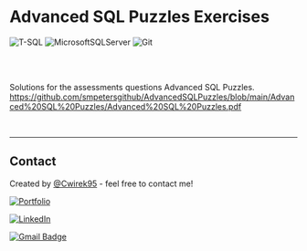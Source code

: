 # Advanced SQL Puzzles Exercises
 
![T-SQL](https://img.shields.io/badge/SQL-%23008080.svg?style=for-the-badge)
![MicrosoftSQLServer](https://img.shields.io/badge/Microsoft%20SQL%20Server-CC2927?style=for-the-badge&logo=microsoft%20sql%20server&logoColor)
![Git](https://img.shields.io/badge/git-%23F05033.svg?style=for-the-badge&logo=git&logoColor=white)

<br />
<br />

Solutions for the assessments questions Advanced SQL Puzzles.
<br />
https://github.com/smpetersgithub/AdvancedSQLPuzzles/blob/main/Advanced%20SQL%20Puzzles/Advanced%20SQL%20Puzzles.pdf

<br />

---
## Contact
Created by [@Cwirek95](https://github.com/Cwirek95) - feel free to contact me! <br>

[![Portfolio](https://img.shields.io/badge/Portfolio-%23000000.svg?style=for-the-badge&logo=firefox&logoColor=#FF7139&link=linkedin.com/in/andrzej-ćwiertniak-155221238)](https://andrzejcwiertniak.com/)

[![LinkedIn](https://img.shields.io/badge/linkedin-%230077B5.svg?style=for-the-badge&logo=linkedin&logoColor=white)](https://www.linkedin.com/in/andrzej-cwiertniak/)

[![Gmail Badge](https://img.shields.io/badge/Gmail-D14836?style=for-the-badge&logo=gmail&logoColor=white&link=mailto:acwiertniak95@gmail.com)](mailto:acwiertniak95@gmail.com)

<br>